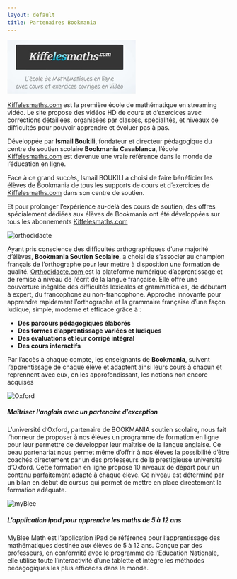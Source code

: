 ```yaml
---
layout: default
title: Partenaires Bookmania
---
```

<main id="qui-sommes-nous">

  <section class="container mt-4 mt-sm-5 pt-5">
    <div class="mt-4 mb-5">
      <!-- <h1 class="font-weight-normal"> -->
        <!-- <strong>Partenaires</strong> -->
      <!-- </h1> -->
    </div>
    <div class="row" data-aos="fade-up">
      <div class="col-12 col-md-6 text-center mb-5">
        <a href="https://kiffelesmaths.com" target="_blank" >
          <img src="assets/images/hqdefault.jpg" alt="Kiffe les maths" height="121">
        </a>
        <p class="mt-4">
          <a href="https://kiffelesmaths.com" target="_blank" >Kiffelesmaths.com</a> est la première école de mathématique en streaming vidéo. Le site propose des vidéos HD de cours et d’exercices avec corrections détaillées, organisées par classes, spécialités, et niveaux de difficultés pour pouvoir apprendre et évoluer pas à pas.
        </p>
        <p>
          Développée par <strong>Ismail Boukili</strong>, fondateur et directeur pédagogique du centre de soutien scolaire <strong>Bookmania Casablanca</strong>, l’école <a href="https://kiffelesmaths.com" target="_blank" >Kiffelesmaths.com</a> est devenue une vraie référence dans le monde de l’éducation en ligne.
        </p>
        <p>
          Face à ce grand succès, Ismail BOUKILI a choisi de faire bénéficier les élèves de Bookmania de tous les supports de cours et d’exercices de <a href="https://kiffelesmaths.com" target="_blank" >Kiffelesmaths.com</a> dans son centre de soutien.
        </p>
        <p>
          Et pour prolonger l’expérience au-delà des cours de soutien, des offres spécialement dédiées aux élèves de Bookmania ont été développées sur tous les abonnements <a href="https://kiffelesmaths.com" target="_blank" >Kiffelesmaths.com</a>
        </p>
      </div>
      <div class="col-12 col-md-6 text-center mb-5">
        <img src="https://yt3.ggpht.com/a-/AN66SAw-QK1Nf--kagOwetIgvlCR6XUcBopLvizgvw=s900-mo-c-c0xffffffff-rj-k-no" height="121" alt="orthodidacte">
        <p class="mt-4">
          Ayant pris conscience des difficultés orthographiques d’une majorité d’élèves, <strong>Bookmania Soutien Scolaire</strong>, a choisi de s’associer au champion français de l’orthographe pour leur mettre à disposition une formation de qualité.
          <a href="https://www.orthodidacte.com">Orthodidacte.com </a> est la plateforme numérique d’apprentissage et de remise à niveau de l’écrit de la langue française.
          Elle offre une couverture inégalée des difficultés lexicales et grammaticales, de débutant à expert, du francophone au non-francophone. Approche innovante pour apprendre rapidement l’orthographe et la grammaire française d’une façon ludique, simple, moderne et efficace grâce à :
          <ul class="text-left">
            <li>
              <strong>Des parcours pédagogiques élaborés</strong>
            </li>
            <li>
              <strong>
                Des formes d’apprentissage variées et ludiques
              </strong>
            </li>
            <li>
              <strong>
                Des évaluations et leur corrigé intégral
              </strong>
            </li>
            <li>
              <strong>Des cours interactifs</strong>
            </li>
          </ul>
          Par l’accès à chaque compte, les enseignants de <strong>Bookmania</strong>, suivent l’apprentissage de chaque élève et adaptent ainsi leurs cours à chacun et reprennent avec eux, en les approfondissant, les notions non encore acquises
        </p>
      </div>
    </div>
  </section>

  <section class="blue-grey lighten-5 pt-5">
    <div class="container">
      <div class="row" data-aos="fade-up">
        <div class="col-12 col-md-6 text-center mb-5">
          <img src="https://cdn1.euraxess.org/sites/default/files/news/university_of_oxford1.png" height="121" alt="Oxford">
          <h5 class="mt-4 mb-3">
            <strong>
              Maîtriser l’anglais avec un partenaire d’exception
            </strong>
          </h5>
          <p>
            L’université d’Oxford, partenaire de BOOKMANIA soutien scolaire, nous fait l’honneur de proposer à nos élèves un programme de formation en ligne pour leur permettre de développer leur maîtrise de la langue anglaise. Ce beau partenariat nous permet même d’offrir à nos élèves la possibilité d’être coachés directement par un des professeurs de la prestigieuse université d’Oxford. Cette formation en ligne propose 10 niveaux de départ pour un contenu parfaitement adapté à chaque élève. Ce niveau est déterminé par un bilan en début de cursus qui permet de mettre en place directement la formation adéquate.
          </p>
        </div>
        <div class="col-12 col-md-6 text-center mb-5">
        <img src="https://i.pinimg.com/originals/80/f2/df/80f2df6f4cbd6b1a8acb81e593480df8.jpg" alt="myBlee" style="background-color: white;">
        <h5 class="mt-4 mb-3">
          <strong>
            L'application Ipad pour apprendre les maths de 5 à 12 ans
          </strong>
        </h5>
        <p>
          MyBlee Math est l’application iPad de référence pour l’apprentissage des mathématiques destinée aux élèves de 5 à 12 ans. Conçue par des professeurs, en conformité avec le programme de l’Education Nationale, elle utilise toute l’interactivité d’une tablette et intègre les méthodes pédagogiques les plus efficaces dans le monde.
        </p>
      </div>
      </div>
    </div>
  </section>

</main>

